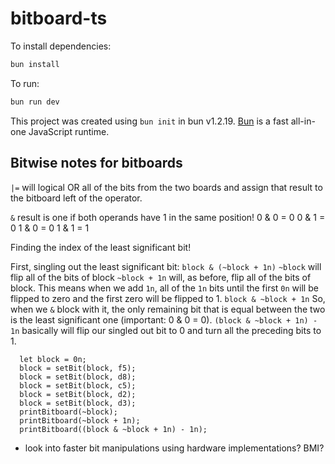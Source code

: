 # bitboard-ts

To install dependencies:

```bash
bun install
```

To run:

```bash
bun run dev
```

This project was created using `bun init` in bun v1.2.19. [Bun](https://bun.com) is a fast all-in-one JavaScript runtime.

## Bitwise notes for bitboards
`|=` will logical OR all of the bits from the two boards and assign that result to the bitboard left of the operator.

`&` result is one if both operands have 1 in the same position!
0 & 0 = 0
0 & 1 = 0
1 & 0 = 0
1 & 1 = 1

Finding the index of the least significant bit!

First, singling out the least significant bit:
`block & (~block + 1n)`
`~block` will flip all of the bits of block
`~block + 1n` will, as before, flip all of the bits of block. This means when we add `1n`, all of the `1n` bits until the first `0n` will be flipped to zero and the first zero will be flipped to 1. 
`block & ~block + 1n` So, when we `&` block with it, the only remaining bit that is equal between the two is the least significant one (important: 0 & 0 = 0).
`(block & ~block + 1n) - 1n` basically will flip our singled out bit to 0 and turn all the preceding bits to 1.
```TS
  let block = 0n;
  block = setBit(block, f5);
  block = setBit(block, d8);
  block = setBit(block, c5);
  block = setBit(block, d2);
  block = setBit(block, d3);
  printBitboard(~block);
  printBitboard(~block + 1n);
  printBitboard((block & ~block + 1n) - 1n);
``` 

- look into faster bit manipulations using hardware implementations? BMI?
